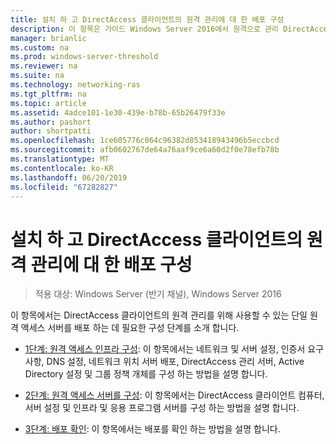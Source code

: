 ```yaml
---
title: 설치 하 고 DirectAccess 클라이언트의 원격 관리에 대 한 배포 구성
description: 이 항목은 가이드 Windows Server 2016에서 원격으로 관리 DirectAccess 클라이언트의 일부입니다.
manager: brianlic
ms.custom: na
ms.prod: windows-server-threshold
ms.reviewer: na
ms.suite: na
ms.technology: networking-ras
ms.tgt_pltfrm: na
ms.topic: article
ms.assetid: 4adce101-1e30-439e-b78b-65b26479f33e
ms.author: pashort
author: shortpatti
ms.openlocfilehash: 1ce605776c064c96382d853418943496b5eccbcd
ms.sourcegitcommit: afb0602767de64a76aaf9ce6a60d2f0e78efb78b
ms.translationtype: MT
ms.contentlocale: ko-KR
ms.lasthandoff: 06/20/2019
ms.locfileid: "67282827"
---
```

# <a name="install-and-configure-deployment-for-remote-management-of-directaccess-clients"></a>설치 하 고 DirectAccess 클라이언트의 원격 관리에 대 한 배포 구성

>적용 대상: Windows Server (반기 채널), Windows Server 2016

이 항목에서는 DirectAccess 클라이언트의 원격 관리를 위해 사용할 수 있는 단일 원격 액세스 서버를 배포 하는 데 필요한 구성 단계를 소개 합니다.  
  
-   [1단계: 원격 액세스 인프라 구성](Step-1-Configure-the-Remote-Access-Infrastructure.md): 이 항목에서는 네트워크 및 서버 설정, 인증서 요구 사항, DNS 설정, 네트워크 위치 서버 배포, DirectAccess 관리 서버, Active Directory 설정 및 그룹 정책 개체를 구성 하는 방법을 설명 합니다.  
  
-   [2단계: 원격 액세스 서버를 구성](Step-2-Configure-the-Remote-Access-Server.md): 이 항목에서는 DirectAccess 클라이언트 컴퓨터, 서버 설정 및 인프라 및 응용 프로그램 서버를 구성 하는 방법을 설명 합니다.  
  
-   [3단계: 배포 확인](Step-3-Verify-the-Deployment_2.md): 이 항목에서는 배포를 확인 하는 방법을 설명 합니다.  
  



